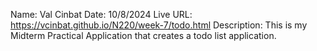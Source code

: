Name: Val Cinbat
Date: 10/8/2024
Live URL: https://vcinbat.github.io/N220/week-7/todo.html
Description:
This is my Midterm Practical Application that creates a todo list application.
